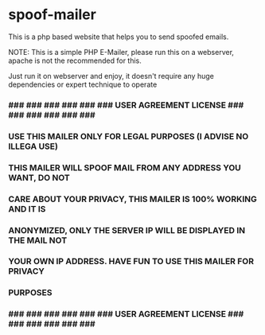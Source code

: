 # spoof-mailer
This is a php based website that helps you to send spoofed emails.

NOTE: This is a simple PHP E-Mailer, please run this on a webserver, apache is 
not the recommended for this.

Just run it on webserver and enjoy, it doesn't require any huge dependencies or expert technique to operate


### ### ### ### ### ### ### USER AGREEMENT LICENSE ### ### ### ### ### ### ###

###     USE THIS MAILER ONLY FOR LEGAL PURPOSES (I ADVISE NO ILLEGA USE)     ###

###     THIS MAILER WILL SPOOF MAIL FROM ANY ADDRESS YOU WANT, DO NOT      ###

###     CARE ABOUT YOUR PRIVACY, THIS MAILER IS 100% WORKING AND IT IS     ###

###     ANONYMIZED, ONLY THE SERVER IP WILL BE DISPLAYED IN THE MAIL NOT    ###

###     YOUR OWN IP ADDRESS. HAVE FUN TO USE THIS MAILER FOR PRIVACY       ###

###     PURPOSES                                                           ###

### ### ### ### ### ### ### USER AGREEMENT LICENSE ### ### ### ### ### ### ###

